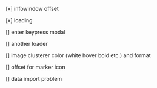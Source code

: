 [x] infowindow offset

[x] loading

[] enter keypress modal

[] another loader

[] image clusterer color (white hover bold etc.) and format

[] offset for marker icon

[] data import problem

